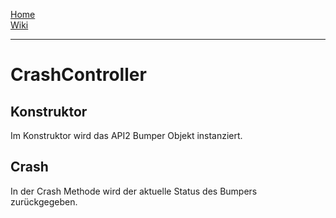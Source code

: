 [Home](home)  
[Wiki](WikiSolidus) 

------------------------ 

# CrashController
## Konstruktor
Im Konstruktor wird das API2 Bumper Objekt instanziert.

## Crash
In der Crash Methode wird der aktuelle Status des Bumpers zurückgegeben.
